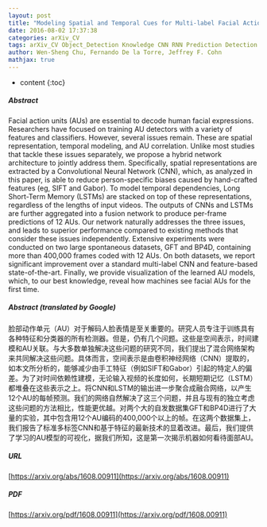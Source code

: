 ```yaml
---
layout: post
title: "Modeling Spatial and Temporal Cues for Multi-label Facial Action Unit Detection"
date: 2016-08-02 17:37:38
categories: arXiv_CV
tags: arXiv_CV Object_Detection Knowledge CNN RNN Prediction Detection Relation
author: Wen-Sheng Chu, Fernando De la Torre, Jeffrey F. Cohn
mathjax: true
---
```


* content
{:toc}

##### Abstract
Facial action units (AUs) are essential to decode human facial expressions. Researchers have focused on training AU detectors with a variety of features and classifiers. However, several issues remain. These are spatial representation, temporal modeling, and AU correlation. Unlike most studies that tackle these issues separately, we propose a hybrid network architecture to jointly address them. Specifically, spatial representations are extracted by a Convolutional Neural Network (CNN), which, as analyzed in this paper, is able to reduce person-specific biases caused by hand-crafted features (eg, SIFT and Gabor). To model temporal dependencies, Long Short-Term Memory (LSTMs) are stacked on top of these representations, regardless of the lengths of input videos. The outputs of CNNs and LSTMs are further aggregated into a fusion network to produce per-frame predictions of 12 AUs. Our network naturally addresses the three issues, and leads to superior performance compared to existing methods that consider these issues independently. Extensive experiments were conducted on two large spontaneous datasets, GFT and BP4D, containing more than 400,000 frames coded with 12 AUs. On both datasets, we report significant improvement over a standard multi-label CNN and feature-based state-of-the-art. Finally, we provide visualization of the learned AU models, which, to our best knowledge, reveal how machines see facial AUs for the first time.

##### Abstract (translated by Google)
脸部动作单元（AU）对于解码人脸表情是至关重要的。研究人员专注于训练具有各种特征和分类器的所有检测器。但是，仍有几个问题。这些是空间表示，时间建模和AU关联。与大多数单独解决这些问题的研究不同，我们提出了混合网络架构来共同解决这些问题。具体而言，空间表示是由卷积神经网络（CNN）提取的，如本文所分析的，能够减少由手工特征（例如SIFT和Gabor）引起的特定人的偏差。为了对时间依赖性建模，无论输入视频的长度如何，长期短期记忆（LSTM）都堆叠在这些表示之上。将CNN和LSTM的输出进一步聚合成融合网络，以产生12个AU的每帧预测。我们的网络自然解决了这三个问题，并且与现有的独立考虑这些问题的方法相比，性能更优越。对两个大的自发数据集GFT和BP4D进行了大量的实验，其中包含用12个AU编码的400,000个以上的帧。在这两个数据集上，我们报告了标准多标签CNN和基于特征的最新技术的显着改进。最后，我们提供了学习的AU模型的可视化，据我们所知，这是第一次揭示机器如何看待面部AU。

##### URL
[https://arxiv.org/abs/1608.00911](https://arxiv.org/abs/1608.00911)

##### PDF
[https://arxiv.org/pdf/1608.00911](https://arxiv.org/pdf/1608.00911)

